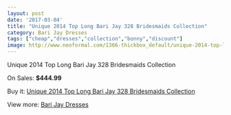 ```yaml
---
layout: post
date: '2017-03-04'
title: "Unique 2014 Top Long Bari Jay 328 Bridesmaids Collection"
category: Bari Jay Dresses
tags: ["cheap","dresses","collection","bonny","discount"]
image: http://www.neoformal.com/1366-thickbox_default/unique-2014-top-long-bari-jay-328-bridesmaids-collection.jpg
---
```

Unique 2014 Top Long Bari Jay 328 Bridesmaids Collection

On Sales: **$444.99**
<a href="https://www.neoformal.com/en/bari-jay-dresses/496-unique-2014-top-long-bari-jay-328-bridesmaids-collection.html"><amp-img layout="responsive" width="600" height="600" src="//www.neoformal.com/1366-thickbox_default/unique-2014-top-long-bari-jay-328-bridesmaids-collection.jpg" alt="Unique 2014 Top Long Bari Jay 328 Bridesmaids Collection 0" /></a>

Buy it: [Unique 2014 Top Long Bari Jay 328 Bridesmaids Collection](https://www.neoformal.com/en/bari-jay-dresses/496-unique-2014-top-long-bari-jay-328-bridesmaids-collection.html "Unique 2014 Top Long Bari Jay 328 Bridesmaids Collection")

View more: [Bari Jay Dresses](https://www.neoformal.com/en/6-bari-jay-dresses "Bari Jay Dresses")